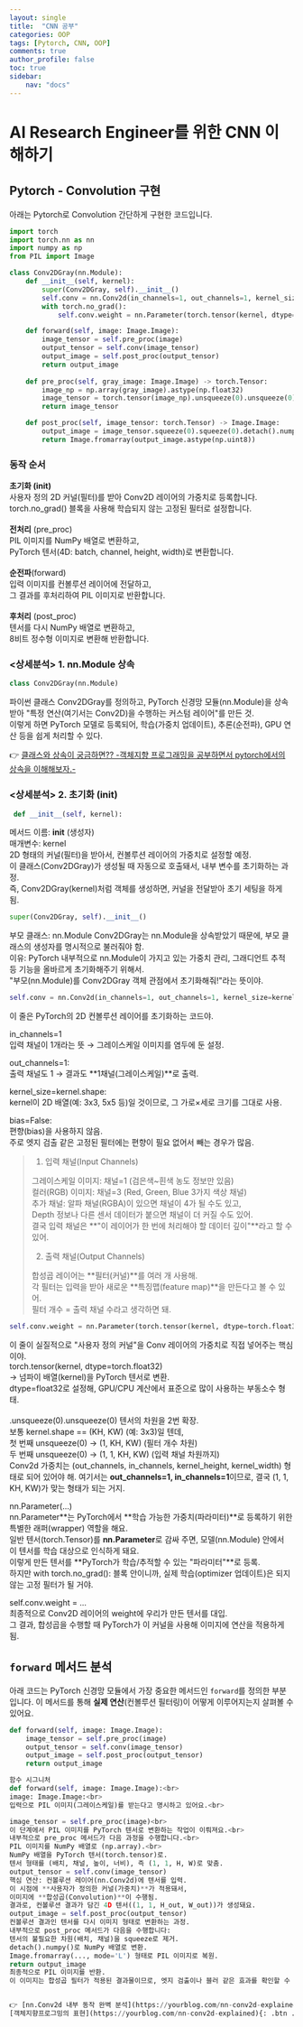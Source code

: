 ```yaml
---
layout: single
title:  "CNN 공부"
categories: OOP
tags: [Pytorch, CNN, OOP]
comments: true
author_profile: false
toc: true   
sidebar:    
    nav: "docs"
---
```


# AI Research Engineer를 위한 CNN 이해하기


## Pytorch - Convolution 구현

아래는 Pytorch로 Convolution 간단하게 구현한 코드입니다.

```python   
import torch
import torch.nn as nn
import numpy as np
from PIL import Image

class Conv2DGray(nn.Module):
    def __init__(self, kernel):
        super(Conv2DGray, self).__init__()
        self.conv = nn.Conv2d(in_channels=1, out_channels=1, kernel_size=kernel.shape, bias=False)
        with torch.no_grad():
            self.conv.weight = nn.Parameter(torch.tensor(kernel, dtype=torch.float32).unsqueeze(0).unsqueeze(0))

    def forward(self, image: Image.Image):
        image_tensor = self.pre_proc(image)
        output_tensor = self.conv(image_tensor)
        output_image = self.post_proc(output_tensor)
        return output_image
    
    def pre_proc(self, gray_image: Image.Image) -> torch.Tensor:
        image_np = np.array(gray_image).astype(np.float32)
        image_tensor = torch.tensor(image_np).unsqueeze(0).unsqueeze(0)
        return image_tensor

    def post_proc(self, image_tensor: torch.Tensor) -> Image.Image:
        output_image = image_tensor.squeeze(0).squeeze(0).detach().numpy()
        return Image.fromarray(output_image.astype(np.uint8))
```


### 동작 순서
**초기화 (__init__)**<br>
사용자 정의 2D 커널(필터)를 받아 Conv2D 레이어의 가중치로 등록합니다.<br>
torch.no_grad() 블록을 사용해 학습되지 않는 고정된 필터로 설정합니다.<br><br>
**전처리** (pre_proc)<br>
PIL 이미지를 NumPy 배열로 변환하고,<br>
PyTorch 텐서(4D: batch, channel, height, width)로 변환합니다.<br><br>
**순전파**(forward)<br>
입력 이미지를 컨볼루션 레이어에 전달하고,<br>
그 결과를 후처리하여 PIL 이미지로 반환합니다.<br><br>
**후처리** (post_proc)<br>
텐서를 다시 NumPy 배열로 변환하고,<br>
8비트 정수형 이미지로 변환해 반환합니다.<br>

### <상세분석> 1. nn.Module 상속
```python   
class Conv2DGray(nn.Module)
```
파이썬 클래스 Conv2DGray를 정의하고, PyTorch 신경망 모듈(nn.Module)을 상속받아
"특정 연산(여기서는 Conv2D)을 수행하는 커스텀 레이어"를 만든 것.<br>
이렇게 하면 PyTorch 모델로 등록되어, 학습(가중치 업데이트), 추론(순전파), GPU 연산 등을 쉽게 처리할 수 있다.

👉 [클래스와 상속이 궁금하면?? -객체지향 프로그래밍을 공부하면서 pytorch에서의 상속을 이해해보자.-](https://yourblog.com/nn-conv2d-explained)  

### <상세분석> 2. 초기화 (__init__)
```python   
 def __init__(self, kernel):
```  

메서드 이름: __init__ (생성자)<br>
매개변수: kernel<br>
2D 형태의 커널(필터)을 받아서, 컨볼루션 레이어의 가중치로 설정할 예정.<br>
이 클래스(Conv2DGray)가 생성될 때 자동으로 호출돼서, 내부 변수를 초기화하는 과정.<br>
즉, Conv2DGray(kernel)처럼 객체를 생성하면, 커널을 전달받아 초기 세팅을 하게 됨.

```python   
super(Conv2DGray, self).__init__()
```
부모 클래스: nn.Module
Conv2DGray는 nn.Module을 상속받았기 때문에, 부모 클래스의 생성자를 명시적으로 불러줘야 함.<br>
이유: PyTorch 내부적으로 nn.Module이 가지고 있는 가중치 관리, 그래디언트 추적 등 기능을 올바르게 초기화해주기 위해서.<br>
"부모(nn.Module)를 Conv2DGray 객체 관점에서 초기화해줘!"라는 뜻이야.<br>

```python   
self.conv = nn.Conv2d(in_channels=1, out_channels=1, kernel_size=kernel.shape, bias=False)
```
이 줄은 PyTorch의 2D 컨볼루션 레이어를 초기화하는 코드야.


in_channels=1<br>
입력 채널이 1개라는 뜻 → 그레이스케일 이미지를 염두에 둔 설정.<br>

out_channels=1:<br>
출력 채널도 1 → 결과도 **1채널(그레이스케일)**로 출력.<br>

kernel_size=kernel.shape:<br>
kernel이 2D 배열(예: 3x3, 5x5 등)일 것이므로, 그 가로×세로 크기를 그대로 사용.<br>

bias=False:<br>
편향(bias)을 사용하지 않음.<br>
주로 엣지 검출 같은 고정된 필터에는 편향이 필요 없어서 빼는 경우가 많음.

> 1. 입력 채널(Input Channels)
>
>그레이스케일 이미지: 채널=1 (검은색~흰색 농도 정보만 있음)<br>
>컬러(RGB) 이미지: 채널=3 (Red, Green, Blue 3가지 색상 채널)<br>
>추가 채널: 알파 채널(RGBA)이 있으면 채널이 4가 될 수도 있고,<br>
>Depth 정보나 다른 센서 데이터가 붙으면 채널이 더 커질 수도 있어.<br>
>결국 입력 채널은 **"이 레이어가 한 번에 처리해야 할 데이터 깊이"**라고 할 수 있어.<br>
>
> 2. 출력 채널(Output Channels)
>
>합성곱 레이어는 **필터(커널)**를 여러 개 사용해.<br>
>각 필터는 입력을 받아 새로운 **특징맵(feature map)**을 만든다고 볼 수 있어.<br>
>필터 개수 = 출력 채널 수라고 생각하면 돼.

```python   
self.conv.weight = nn.Parameter(torch.tensor(kernel, dtype=torch.float32).unsqueeze(0).unsqueeze(0))
```

이 줄이 실질적으로 "사용자 정의 커널"을 Conv 레이어의 가중치로 직접 넣어주는 핵심이야.<br>
torch.tensor(kernel, dtype=torch.float32)<br>
-> 넘파이 배열(kernel)을 PyTorch 텐서로 변환.<br>
dtype=float32로 설정해, GPU/CPU 계산에서 표준으로 많이 사용하는 부동소수 형태.<br>
<br>
.unsqueeze(0).unsqueeze(0)
텐서의 차원을 2번 확장.<br>
보통 kernel.shape == (KH, KW) (예: 3x3)일 텐데,<br>
첫 번째 unsqueeze(0) → (1, KH, KW) (필터 개수 차원)<br>
두 번째 unsqueeze(0) → (1, 1, KH, KW) (입력 채널 차원까지)<br>
Conv2d 가중치는 (out_channels, in_channels, kernel_height, kernel_width) 형태로 되어 있어야 해.
여기서는 **out_channels=1, in_channels=1**이므로, 결국 (1, 1, KH, KW)가 맞는 형태가 되는 거지.

nn.Parameter(...)<br>
nn.Parameter**는 PyTorch에서 **학습 가능한 가중치(파라미터)**로 등록하기 위한 특별한 래퍼(wrapper) 역할을 해요.<br>
일반 텐서(torch.Tensor)를 **nn.Parameter**로 감싸 주면, 모델(nn.Module) 안에서 이 텐서를 학습 대상으로 인식하게 돼요.<br>
이렇게 만든 텐서를 **PyTorch가 학습/추적할 수 있는 "파라미터"**로 등록.<br>
하지만 with torch.no_grad(): 블록 안이니까, 실제 학습(optimizer 업데이트)은 되지 않는 고정 필터가 될 거야.<br>

self.conv.weight = ...<br>
최종적으로 Conv2D 레이어의 weight에 우리가 만든 텐서를 대입.<br>
그 결과, 합성곱을 수행할 때 PyTorch가 이 커널을 사용해 이미지에 연산을 적용하게 됨.

## `forward` 메서드 분석

아래 코드는 PyTorch 신경망 모듈에서 가장 중요한 메서드인 `forward`를 정의한 부분입니다.
이 메서드를 통해 **실제 연산**(컨볼루션 필터링)이 어떻게 이루어지는지 살펴볼 수 있어요.

```python
def forward(self, image: Image.Image):
    image_tensor = self.pre_proc(image)
    output_tensor = self.conv(image_tensor)
    output_image = self.post_proc(output_tensor)
    return output_image

함수 시그니처
def forward(self, image: Image.Image):<br>
image: Image.Image:<br>
입력으로 PIL 이미지(그레이스케일)를 받는다고 명시하고 있어요.<br>

image_tensor = self.pre_proc(image)<br>
이 단계에서 PIL 이미지를 PyTorch 텐서로 변환하는 작업이 이뤄져요.<br>
내부적으로 pre_proc 메서드가 다음 과정을 수행합니다.<br>
PIL 이미지를 NumPy 배열로 (np.array).<br>
NumPy 배열을 PyTorch 텐서(torch.tensor)로.
텐서 형태를 (배치, 채널, 높이, 너비), 즉 (1, 1, H, W)로 맞춤.
output_tensor = self.conv(image_tensor)
핵심 연산: 컨볼루션 레이어(nn.Conv2d)에 텐서를 입력.
이 시점에 **사용자가 정의한 커널(가중치)**가 적용돼서,
이미지에 **합성곱(Convolution)**이 수행됨.
결과로, 컨볼루션 결과가 담긴 4D 텐서((1, 1, H_out, W_out))가 생성돼요.
output_image = self.post_proc(output_tensor)
컨볼루션 결과인 텐서를 다시 이미지 형태로 변환하는 과정.
내부적으로 post_proc 메서드가 다음을 수행합니다:
텐서의 불필요한 차원(배치, 채널)을 squeeze로 제거.
detach().numpy()로 NumPy 배열로 변환.
Image.fromarray(..., mode='L') 형태로 PIL 이미지로 복원.
return output_image
최종적으로 PIL 이미지를 반환.
이 이미지는 합성곱 필터가 적용된 결과물이므로, 엣지 검출이나 블러 같은 효과를 확인할 수 있어요.


👉 [nn.Conv2d 내부 동작 완벽 분석](https://yourblog.com/nn-conv2d-explained)  
[객체지향프로그밍의 표현](https://yourblog.com/nn-conv2d-explained){: .btn .btn--info}
